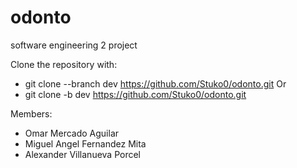 # odonto
software engineering 2 project

Clone the repository with:
- git clone --branch dev https://github.com/Stuko0/odonto.git
Or
- git clone -b dev https://github.com/Stuko0/odonto.git

Members:
- Omar Mercado Aguilar
- Miguel Angel Fernandez Mita
- Alexander Villanueva Porcel
